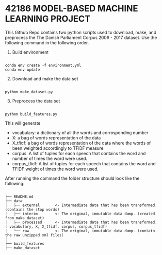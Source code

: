 # 42186 MODEL-BASED MACHINE LEARNING PROJECT
This Github Repo contains two python scripts used to download, make, and preprocess the The Danish Parliament Corpus 2009 - 2017 dataset.
Use the following command in the following order.

1. Build environment
<pre><code>
conda env create -f environment.yml
conda env update
</code></pre>

2. Download and make the data set
<pre><code>
python make_dataset.py
</code></pre>

3. Preprocess the data set
<pre><code>
python build_features.py
</code></pre>

This will generate
- vocabulary: a dictionary of all the words and corrosponding number
- X: a bag of words representation of the data
- X_tfidf: a bag of words representation of the data where the words of been weighted accordingly to TFIDF measure
- corpus: A list of tuples for each speech that contains the word and number of times the word were used.
- corpus_tfidf: A list of tuples for each speech that contains the word and TFIDF weight of times the word were used.


After running the command the folder structure should look like the following:
<pre><code>
├── README.md       
├── data
│   ├── external       <- Intermediate data that has been transformed. (contains the stop words)
│   ├── interim        <- The original, immutable data dump. (created from make_dataset)
│   ├── processed      <- Intermediate data that has been transformed. ( vocabulary, X, X_tfidf, corpus, corpus_tfidf)
│   └── raw            <- The original, immutable data dump. (contain the raw unzipped xml files)
│
├── build_features
├── make_dataset
</code></pre>
